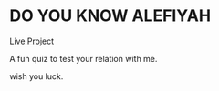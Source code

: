 # DO YOU KNOW ALEFIYAH

<a href="https://replit.com/@alefiyahmadar/DO-YOU-KNOW-ALEFIYAH-part-2#index.js">Live Project</a>

A fun quiz to test your relation with me.

wish you luck.
